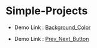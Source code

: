 # Simple-Projects

 - Demo Link : <a href="https://jinshin19.github.io/Simple-Projects/background-color/index.html"> Background_Color </a>

  - Demo Link : <a href="https://jinshin19.github.io/Simple-Projects/prev-next-button/index.html"> Prev_Next_Button </a>